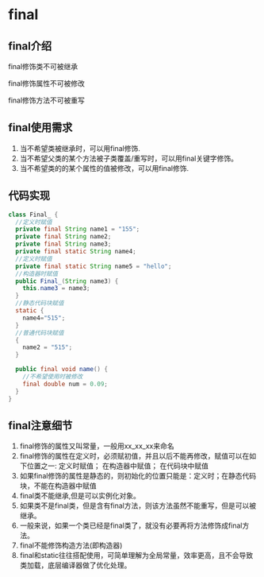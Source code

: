 # final

## final介绍

final修饰类不可被继承

final修饰属性不可被修改

final修饰方法不可被重写

## final使用需求

1. 当不希望类被继承时，可以用final修饰.
2. 当不希望父类的某个方法被子类覆盖/重写时，可以用final关键字修饰。
3. 当不希望类的的某个属性的值被修改，可以用final修饰.

## 代码实现

```java
class Final_ {
  //定义时赋值
  private final String name1 = "155";
  private final String name2;
  private final String name3;
  private final static String name4;
  //定义时赋值
  private final static String name5 = "hello";
  //构造器时赋值
  public Final_(String name3) {
    this.name3 = name3;
  }
  //静态代码块赋值
  static {
    name4="515";
  }
  //普通代码块赋值
  {
    name2 = "515";
  }

  public final void name() {
    //不希望使用时被修改
    final double num = 0.09;
  }
}
```

## final注意细节

1. final修饰的属性又叫常量，一般用xx_xx_xx来命名
2. final修饰的属性在定义时，必须赋初值，并且以后不能再修改，赋值可以在如下位置之一:  定义时赋值；  在构造器中赋值；  在代码块中赋值
3. 如果final修饰的属性是静态的，则初始化的位置只能是：定义时；在静态代码块，不能在构造器中赋值
4. final类不能继承,但是可以实例化对象。
5. 如果类不是final类，但是含有final方法，则该方法虽然不能重写，但是可以被继承。
6. 一般来说，如果一个类已经是final类了，就没有必要再将方法修饰成final方法。
7. final不能修饰构造方法(即构造器)
8. final和static往往搭配使用，可简单理解为全局常量，效率更高，且不会导致类加载，底层编译器做了优化处理。

